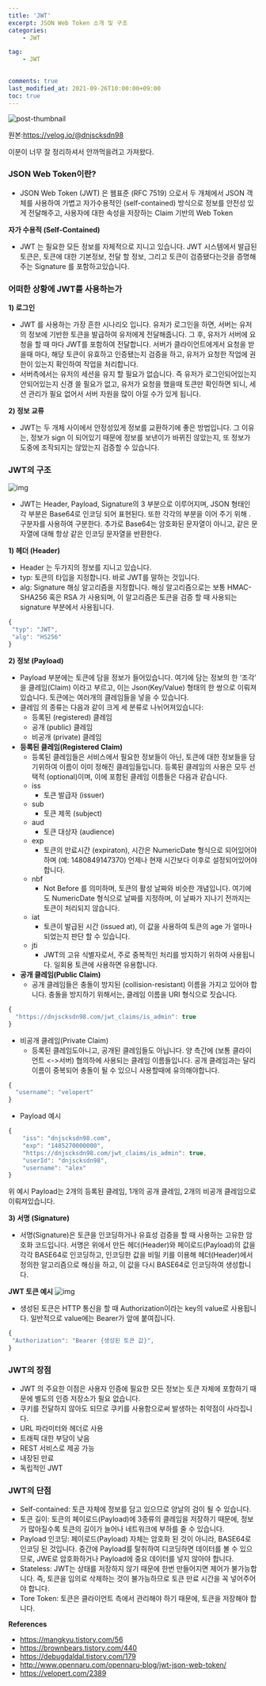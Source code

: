 ```yaml
---
title: 'JWT'
excerpt: JSON Web Token 소개 및 구조
categories:
    - JWT

tag:
    - JWT
    

comments: true
last_modified_at: 2021-09-26T10:00:00+09:00
toc: true
---
```


![post-thumbnail](https://media.vlpt.us/images/dnjscksdn98/post/46839202-0ee0-4585-ac24-ec4e3152c012/jwt_logo.png)

원본:https://velog.io/@dnjscksdn98

이분이 너무 잘 정리하셔서 안까먹을려고 가져왔다.

### JSON Web Token이란?

- JSON Web Token (JWT) 은 웹표준 (RFC 7519) 으로서 두 개체에서 JSON 객체를 사용하여 가볍고 자가수용적인 (self-contained) 방식으로 정보를 안전성 있게 전달해주고, 사용자에 대한 속성을 저장하는 Claim 기반의 Web Token

**자가 수용적 (Self-Contained)**

- JWT 는 필요한 모든 정보를 자체적으로 지니고 있습니다. JWT 시스템에서 발급된 토큰은, 토큰에 대한 기본정보, 전달 할 정보, 그리고 토큰이 검증됐다는것을 증명해주는 Signature 를 포함하고있습니다.

### 어떠한 상황에 JWT를 사용하는가

**1) 로그인**

- JWT 를 사용하는 가장 흔한 시나리오 입니다. 유저가 로그인을 하면, 서버는 유저의 정보에 기반한 토큰을 발급하여 유저에게 전달해줍니다. 그 후, 유저가 서버에 요청을 할 때 마다 JWT를 포함하여 전달합니다. 서버가 클라이언트에게서 요청을 받을때 마다, 해당 토큰이 유효하고 인증됐는지 검증을 하고, 유저가 요청한 작업에 권한이 있는지 확인하여 작업을 처리합니다.
- 서버측에서는 유저의 세션을 유지 할 필요가 없습니다. 즉 유저가 로그인되어있는지 안되어있는지 신경 쓸 필요가 없고, 유저가 요청을 했을때 토큰만 확인하면 되니, 세션 관리가 필요 없어서 서버 자원을 많이 아낄 수가 있게 됩니다.

**2) 정보 교류**

- JWT는 두 개체 사이에서 안정성있게 정보를 교환하기에 좋은 방법입니다. 그 이유는, 정보가 sign 이 되어있기 때문에 정보를 보낸이가 바뀌진 않았는지, 또 정보가 도중에 조작되지는 않았는지 검증할 수 있습니다.

### JWT의 구조

![img](https://media.vlpt.us/images/dnjscksdn98/post/93750576-b681-4658-ba88-10922ffb4ff3/jwt.png)

- JWT는 Header, Payload, Signature의 3 부분으로 이루어지며, JSON 형태인 각 부분은 Base64로 인코딩 되어 표현된다. 또한 각각의 부분을 이어 주기 위해 . 구분자를 사용하여 구분한다. 추가로 Base64는 암호화된 문자열이 아니고, 같은 문자열에 대해 항상 같은 인코딩 문자열을 반환한다.

**1) 헤더 (Header)**

- Header 는 두가지의 정보를 지니고 있습니다.
- typ: 토큰의 타입을 지정합니다. 바로 JWT를 말하는 것입니다.
- alg: Signature 해싱 알고리즘을 지정합니다. 해싱 알고리즘으로는 보통 HMAC-SHA256 혹은 RSA 가 사용되며, 이 알고리즘은 토큰을 검증 할 때 사용되는 signature 부분에서 사용됩니다.

```javascript
{ 
 "typ": "JWT",
 "alg": "HS256"
}
```

**2) 정보 (Payload)**

- Payload 부분에는 토큰에 담을 정보가 들어있습니다. 여기에 담는 정보의 한 ‘조각’ 을 클레임(Claim) 이라고 부르고, 이는 Json(Key/Value) 형태의 한 쌍으로 이뤄져있습니다. 토큰에는 여러개의 클레임들을 넣을 수 있습니다.
- 클레임 의 종류는 다음과 같이 크게 세 분류로 나뉘어져있습니다:
  - 등록된 (registered) 클레임
  - 공개 (public) 클레임
  - 비공개 (private) 클레임
- **등록된 클레임(Registered Claim)**
  - 등록된 클레임들은 서비스에서 필요한 정보들이 아닌, 토큰에 대한 정보들을 담기위하여 이름이 이미 정해진 클레임들입니다. 등록된 클레임의 사용은 모두 선택적 (optional)이며, 이에 포함된 클레임 이름들은 다음과 같습니다.
  - iss
    - 토큰 발급자 (issuer)
  - sub
    - 토큰 제목 (subject)
  - aud
    - 토큰 대상자 (audience)
  - exp
    - 토큰의 만료시간 (expiraton), 시간은 NumericDate 형식으로 되어있어야 하며 (예: 1480849147370) 언제나 현재 시간보다 이후로 설정되어있어야합니다.
  - nbf
    - Not Before 를 의미하며, 토큰의 활성 날짜와 비슷한 개념입니다. 여기에도 NumericDate 형식으로 날짜를 지정하며, 이 날짜가 지나기 전까지는 토큰이 처리되지 않습니다.
  - iat
    - 토큰이 발급된 시간 (issued at), 이 값을 사용하여 토큰의 age 가 얼마나 되었는지 판단 할 수 있습니다.
  - jti
    - JWT의 고유 식별자로서, 주로 중복적인 처리를 방지하기 위하여 사용됩니다. 일회용 토큰에 사용하면 유용합니다.
- **공개 클레임(Public Claim)**
  - 공개 클레임들은 충돌이 방지된 (collision-resistant) 이름을 가지고 있어야 합니다. 충돌을 방지하기 위해서는, 클레임 이름을 URI 형식으로 짓습니다.

```javascript
{
  "https://dnjscksdn98.com/jwt_claims/is_admin": true
}
```

- 비공개 클레임(Private Claim)
  - 등록된 클레임도아니고, 공개된 클레임들도 아닙니다. 양 측간에 (보통 클라이언트 <->서버) 협의하에 사용되는 클레임 이름들입니다. 공개 클레임과는 달리 이름이 중복되어 충돌이 될 수 있으니 사용할때에 유의해야합니다.

```javascript
{
  "username": "velopert"
}
```

- Payload 예시

```javascript
{
    "iss": "dnjscksdn98.com",
    "exp": "1485270000000",
    "https://dnjscksdn98.com/jwt_claims/is_admin": true,
    "userId": "dnjscksdn98",
    "username": "alex"
}
```

위 예시 Payload는 2개의 등록된 클레임, 1개의 공개 클레임, 2개의 비공개 클레임으로 이뤄져있습니다.

**3) 서명 (Signature)**

- 서명(Signature)은 토큰을 인코딩하거나 유효성 검증을 할 때 사용하는 고유한 암호화 코드입니다. 서명은 위에서 만든 헤더(Header)와 페이로드(Payload)의 값을 각각 BASE64로 인코딩하고, 인코딩한 값을 비밀 키를 이용해 헤더(Header)에서 정의한 알고리즘으로 해싱을 하고, 이 값을 다시 BASE64로 인코딩하여 생성합니다.

**JWT 토큰 예시**
![img](https://media.vlpt.us/images/dnjscksdn98/post/a8a6eafe-f0ac-4d01-a12f-c7366265af54/jwt_example.png)

- 생성된 토큰은 HTTP 통신을 할 때 Authorization이라는 key의 value로 사용됩니다. 일반적으로 value에는 Bearer가 앞에 붙여집니다.

```javascript
{ 
 "Authorization": "Bearer {생성된 토큰 값}",
}
```

### JWT의 장점

- JWT 의 주요한 이점은 사용자 인증에 필요한 모든 정보는 토큰 자체에 포함하기 때문에 별도의 인증 저장소가 필요 없습니다.
- 쿠키를 전달하지 않아도 되므로 쿠키를 사용함으로써 발생하는 취약점이 사라집니다.
- URL 파라미터와 헤더로 사용
- 트래픽 대한 부담이 낮음
- REST 서비스로 제공 가능
- 내장된 만료
- 독립적인 JWT

### JWT의 단점

- Self-contained: 토큰 자체에 정보를 담고 있으므로 양날의 검이 될 수 있습니다.
- 토큰 길이: 토큰의 페이로드(Payload)에 3종류의 클레임을 저장하기 때문에, 정보가 많아질수록 토큰의 길이가 늘어나 네트워크에 부하를 줄 수 있습니다.
- Payload 인코딩: 페이로드(Payload) 자체는 암호화 된 것이 아니라, BASE64로 인코딩 된 것입니다. 중간에 Payload를 탈취하여 디코딩하면 데이터를 볼 수 있으므로, JWE로 암호화하거나 Payload에 중요 데이터를 넣지 않아야 합니다.
- Stateless: JWT는 상태를 저장하지 않기 때문에 한번 만들어지면 제어가 불가능합니다. 즉, 토큰을 임의로 삭제하는 것이 불가능하므로 토큰 만료 시간을 꼭 넣어주어야 합니다.
- Tore Token: 토큰은 클라이언트 측에서 관리해야 하기 때문에, 토큰을 저장해야 합니다.

**References**

- https://mangkyu.tistory.com/56
- https://brownbears.tistory.com/440
- https://debugdaldal.tistory.com/179
- http://www.opennaru.com/opennaru-blog/jwt-json-web-token/
- https://velopert.com/2389